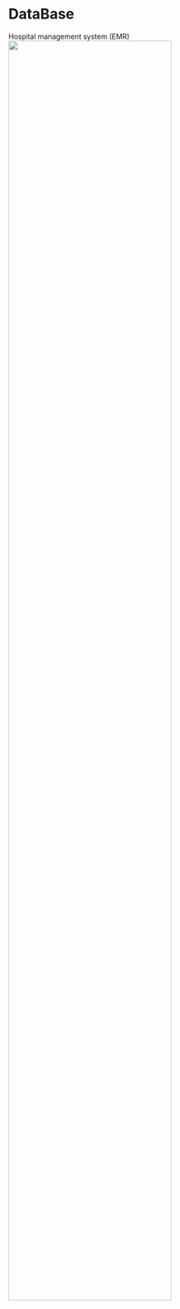 # DataBase
Hospital management system (EMR)
<img width="80%" src="https://github.com/Jaehong12/DataBase/assets/115388488/3762c67e-f6f1-48dd-a40c-93a4f49cd438"/>
